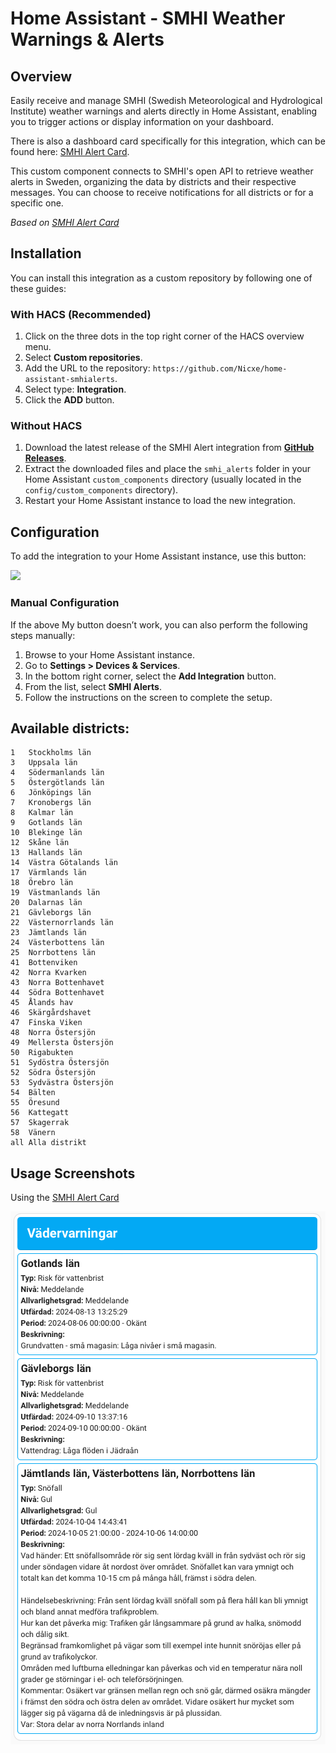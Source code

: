 # Home Assistant - SMHI Weather Warnings & Alerts

## Overview

Easily receive and manage SMHI (Swedish Meteorological and Hydrological Institute) weather warnings and alerts directly in Home Assistant, enabling you to trigger actions or display information on your dashboard.

There is also a dashboard card specifically for this integration, which can be found here: [SMHI Alert Card](https://github.com/Nicxe/home-assistant-smhialert-card).

This custom component connects to SMHI's open API to retrieve weather alerts in Sweden, organizing the data by districts and their respective messages. You can choose to receive notifications for all districts or for a specific one.

*Based on [SMHI Alert Card](https://github.com/Lallassu/smhialert)*

## Installation

You can install this integration as a custom repository by following one of these guides:

### With HACS (Recommended)

1. Click on the three dots in the top right corner of the HACS overview menu.
2. Select **Custom repositories**.
3. Add the URL to the repository: `https://github.com/Nicxe/home-assistant-smhialerts`.
4. Select type: **Integration**.
5. Click the **ADD** button.

### Without HACS

1. Download the latest release of the SMHI Alert integration from **[GitHub Releases](https://github.com/Nicxe/home-assistant-smhialerts/releases)**.
2. Extract the downloaded files and place the `smhi_alerts` folder in your Home Assistant `custom_components` directory (usually located in the `config/custom_components` directory).
3. Restart your Home Assistant instance to load the new integration.


## Configuration

To add the integration to your Home Assistant instance, use this button:

<p>
    <a href="https://my.home-assistant.io/redirect/config_flow_start?domain=smhi_alerts" class="my badge" target="_blank">
        <img src="https://my.home-assistant.io/badges/config_flow_start.svg">
    </a>
</p>

### Manual Configuration

If the above My button doesn’t work, you can also perform the following steps manually:

1. Browse to your Home Assistant instance.
2. Go to **Settings > Devices & Services**.
3. In the bottom right corner, select the **Add Integration** button.
4. From the list, select **SMHI Alerts**.
5. Follow the instructions on the screen to complete the setup.


## Available districts:

```
1   Stockholms län
3   Uppsala län
4   Södermanlands län
5   Östergötlands län
6   Jönköpings län
7   Kronobergs län
8   Kalmar län
9   Gotlands län
10  Blekinge län
12  Skåne län
13  Hallands län
14  Västra Götalands län
17  Värmlands län
18  Örebro län
19  Västmanlands län
20  Dalarnas län
21  Gävleborgs län
22  Västernorrlands län
23  Jämtlands län
24  Västerbottens län
25  Norrbottens län
41  Bottenviken
42  Norra Kvarken
43  Norra Bottenhavet
44  Södra Bottenhavet
45  Ålands hav
46  Skärgårdshavet
47  Finska Viken
48  Norra Östersjön
49  Mellersta Östersjön
50  Rigabukten
51  Sydöstra Östersjön
52  Södra Östersjön
53  Sydvästra Östersjön
54  Bälten
55  Öresund
56  Kattegatt
57  Skagerrak
58  Vänern
all Alla distrikt
```

## Usage Screenshots

Using the [SMHI Alert Card](https://github.com/Nicxe/home-assistant-smhialert-card)

<img src="https://github.com/Nicxe/home-assistant-smhialert-card/blob/main/Screenshot.png">